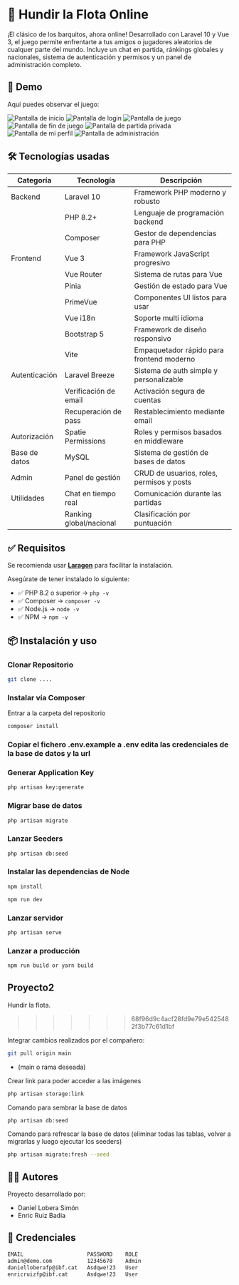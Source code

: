# 🧨 Hundir la Flota Online

¡El clásico de los barquitos, ahora online!
Desarrollado con Laravel 10 y Vue 3, el juego permite enfrentarte a tus amigos o jugadores aleatorios de cualquer parte del mundo. Incluye un chat en partida, ránkings globales y nacionales, sistema de autenticación y permisos y un panel de administración completo.

## 🚀 Demo

Aquí puedes observar el juego:

![Pantalla de inicio](documentation/screenshots/HomePage.png)
![Pantalla de login](documentation/screenshots/Login.png)
![Pantalla de juego](documentation/screenshots/InGame.png)
![Pantalla de fin de juego](documentation/screenshots/Result.png)
![Pantalla de partida privada](documentation/screenshots/HomePage.png)
![Pantalla de mi perfil](documentation/screenshots/MyProfile.png)
![Pantalla de administración](documentation/screenshots/Dashboard.png)

## 🛠️ Tecnologías usadas

| Categoría     | Tecnología              | Descripción                               |
| ------------- | ----------------------- | ----------------------------------------- |
| Backend       | Laravel 10              | Framework PHP moderno y robusto           |
|               | PHP 8.2+                | Lenguaje de programación backend          |
|               | Composer                | Gestor de dependencias para PHP           |
| Frontend      | Vue 3                   | Framework JavaScript progresivo           |
|               | Vue Router              | Sistema de rutas para Vue                 |
|               | Pinia                   | Gestión de estado para Vue                |
|               | PrimeVue                | Componentes UI listos para usar           |
|               | Vue i18n                | Soporte multi idioma                      |
|               | Bootstrap 5             | Framework de diseño responsivo            |
|               | Vite                    | Empaquetador rápido para frontend moderno |
| Autenticación | Laravel Breeze          | Sistema de auth simple y personalizable   |
|               | Verificación de email   | Activación segura de cuentas              |
|               | Recuperación de pass    | Restablecimiento mediante email           |
| Autorización  | Spatie Permissions      | Roles y permisos basados en middleware    |
| Base de datos | MySQL                   | Sistema de gestión de bases de datos      |
| Admin         | Panel de gestión        | CRUD de usuarios, roles, permisos y posts |
| Utilidades    | Chat en tiempo real     | Comunicación durante las partidas         |
|               | Ranking global/nacional | Clasificación por puntuación              |

## ✅ Requisitos

Se recomienda usar **[Laragon](https://laragon.org/)** para facilitar la instalación.

Asegúrate de tener instalado lo siguiente:

-   ✅ PHP 8.2 o superior → `php -v`
-   ✅ Composer → `composer -v`
-   ✅ Node.js → `node -v`
-   ✅ NPM → `npm -v`

## 📦 Instalación y uso

### Clonar Repositorio

```bash
git clone ....
```

### Instalar vía Composer

Entrar a la carpeta del repositorio

```bash
composer install
```

### Copiar el fichero .env.example a .env edita las credenciales de la base de datos y la url

### Generar Application Key

```bash
php artisan key:generate
```

### Migrar base de datos

```bash
php artisan migrate
```

### Lanzar Seeders

```bash
php artisan db:seed
```

### Instalar las dependencias de Node

```bash
npm install

npm run dev
```

### Lanzar servidor

```bash
php artisan serve
```

### Lanzar a producción

```bash
npm run build or yarn build
```

## Proyecto2

Hundir la flota.

> > > > > > > 68f96d9c4acf28fd9e79e5425482f3b77c61d1bf

Integrar cambios realizados por el compañero:

```bash
git pull origin main
```

-   (main o rama deseada)

Crear link para poder acceder a las imágenes

```bash
php artisan storage:link
```

Comando para sembrar la base de datos

```bash
php artisan db:seed
```

Comando para refrescar la base de datos (eliminar todas las tablas, volver a migrarlas y luego ejecutar los seeders)

```bash
php artisan migrate:fresh --seed

```

## 🧑‍💻 Autores

Proyecto desarrollado por:

-   Daniel Lobera Simón
-   Enric Ruiz Badia

## 🔐 Credenciales

```bash
EMAIL                    PASSWORD    ROLE
admin@demo.com           12345678    Admin
danielloberafp@ibf.cat   Asdqwe!23   User
enricruizfp@ibf.cat      Asdqwe!23   User
```
